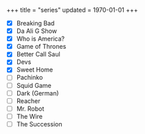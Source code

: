 +++
title = "series"
updated = 1970-01-01
+++


- [x] Breaking Bad
- [x] Da Ali G Show
- [x] Who is America?
- [x] Game of Thrones
- [x] Better Call Saul
- [x] Devs
- [x] Sweet Home
- [ ] Pachinko
- [ ] Squid Game
- [ ] Dark (German)
- [ ] Reacher
- [ ] Mr. Robot
- [ ] The Wire
- [ ] The Succession